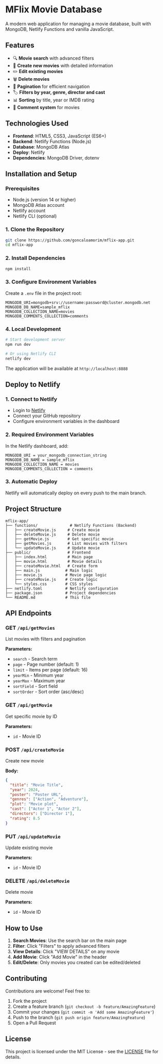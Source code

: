 # MFlix Movie Database

A modern web application for managing a movie database, built with MongoDB, Netlify Functions and vanilla JavaScript.

## Features

- 🔍 **Movie search** with advanced filters
- 📝 **Create new movies** with detailed information
- ✏️ **Edit existing movies**
- 🗑️ **Delete movies**
- 📄 **Pagination** for efficient navigation
- 🏷️ **Filters by year, genre, director and cast**
- 📊 **Sorting** by title, year or IMDB rating
- 💬 **Comment system** for movies

## Technologies Used

- **Frontend**: HTML5, CSS3, JavaScript (ES6+)
- **Backend**: Netlify Functions (Node.js)
- **Database**: MongoDB Atlas
- **Deploy**: Netlify
- **Dependencies**: MongoDB Driver, dotenv

## Installation and Setup

### Prerequisites

- Node.js (version 14 or higher)
- MongoDB Atlas account
- Netlify account
- Netlify CLI (optional)

### 1. Clone the Repository

```bash
git clone https://github.com/goncaloamorim/mflix-app.git
cd mflix-app
```

### 2. Install Dependencies

```bash
npm install
```

### 3. Configure Environment Variables

Create a `.env` file in the project root:

```env
MONGODB_URI=mongodb+srv://username:password@cluster.mongodb.net
MONGODB_DB_NAME=sample_mflix
MONGODB_COLLECTION_NAME=movies
MONGODB_COMMENTS_COLLECTION=comments
```

### 4. Local Development

```bash
# Start development server
npm run dev

# Or using Netlify CLI
netlify dev
```

The application will be available at `http://localhost:8888`

## Deploy to Netlify

### 1. Connect to Netlify

- Login to [Netlify](https://netlify.com)
- Connect your GitHub repository
- Configure environment variables in the dashboard

### 2. Required Environment Variables

In the Netlify dashboard, add:

```
MONGODB_URI = your_mongodb_connection_string
MONGODB_DB_NAME = sample_mflix
MONGODB_COLLECTION_NAME = movies
MONGODB_COMMENTS_COLLECTION = comments
```

### 3. Automatic Deploy

Netlify will automatically deploy on every push to the main branch.

## Project Structure

```
mflix-app/
├── functions/              # Netlify Functions (Backend)
│   ├── createMovie.js     # Create movie
│   ├── deleteMovie.js     # Delete movie
│   ├── getMovie.js        # Get specific movie
│   ├── getMovies.js       # List movies with filters
│   └── updateMovie.js     # Update movie
├── public/                # Frontend
│   ├── index.html         # Main page
│   ├── movie.html         # Movie details
│   ├── createMovie.html   # Create form
│   ├── main.js           # Main logic
│   ├── movie.js          # Movie page logic
│   ├── createMovie.js    # Create logic
│   └── styles.css        # CSS styles
├── netlify.toml          # Netlify configuration
├── package.json          # Project dependencies
└── README.md             # This file
```

## API Endpoints

### GET `/api/getMovies`
List movies with filters and pagination

**Parameters:**
- `search` - Search term
- `page` - Page number (default: 1)
- `limit` - Items per page (default: 16)
- `yearMin` - Minimum year
- `yearMax` - Maximum year
- `sortField` - Sort field
- `sortOrder` - Sort order (asc/desc)

### GET `/api/getMovie`
Get specific movie by ID

**Parameters:**
- `id` - Movie ID

### POST `/api/createMovie`
Create new movie

**Body:**
```json
{
  "title": "Movie Title",
  "year": 2024,
  "poster": "Poster URL",
  "genres": ["Action", "Adventure"],
  "plot": "Movie plot",
  "cast": ["Actor 1", "Actor 2"],
  "directors": ["Director 1"],
  "rating": 8.5
}
```

### PUT `/api/updateMovie`
Update existing movie

**Parameters:**
- `id` - Movie ID

### DELETE `/api/deleteMovie`
Delete movie

**Parameters:**
- `id` - Movie ID

## How to Use

1. **Search Movies**: Use the search bar on the main page
2. **Filter**: Click "Filters" to apply advanced filters
3. **View Details**: Click "VIEW DETAILS" on any movie
4. **Add Movie**: Click "Add Movie" in the header
5. **Edit/Delete**: Only movies you created can be edited/deleted


## Contributing

Contributions are welcome! Feel free to:

1. Fork the project
2. Create a feature branch (`git checkout -b feature/AmazingFeature`)
3. Commit your changes (`git commit -m 'Add some AmazingFeature'`)
4. Push to the branch (`git push origin feature/AmazingFeature`)
5. Open a Pull Request


## License

This project is licensed under the MIT License - see the [LICENSE](LICENSE) file for details.